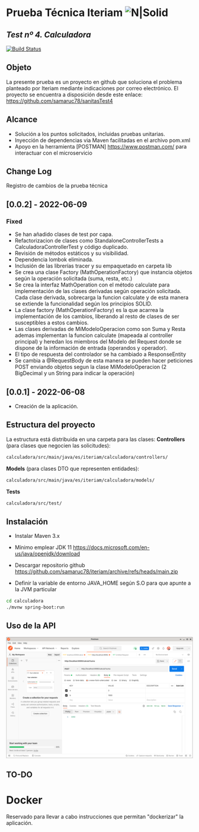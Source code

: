 # Prueba Técnica Iteriam ![N|Solid](https://www.iteriam.es/img/iteriam_logo.png)
## _Test nº 4. Calculadora_
[![Build Status](https://travis-ci.org/codecentric/springboot-sample-app.svg?branch=master)](https://travis-ci.org/codecentric/springboot-sample-app)
## Objeto
La presente prueba es un proyecto en github que soluciona el problema planteado por Iteriam
mediante indicaciones por correo electrónico.
El proyecto se encuentra a disposición desde este enlace:
https://github.com/samaruc78/sanitasTest4
## Alcance
- Solución a los puntos solicitados, incluidas pruebas unitarias.
- Inyección de dependencias via Maven facilitadas en el archivo pom.xml
- Apoyo en la herramienta [POSTMAN] https://www.postman.com/ para interactuar con el microservicio

## Change Log
Registro de cambios de la prueba técnica

## [0.0.2] - 2022-06-09
### Fixed
- Se han añadido clases de test por capa.
- Refactorizacion de clases como StandaloneControllerTests a CalculadoraControllerTest y código duplicado.
- Revisión de métodos estáticos y su visibilidad.
- Dependencia lombok eliminada.
- Inclusión de las librerías tracer y su empaquetado en carpeta lib
- Se crea una clase Factory (MathOperationFactory) que instancia objetos según la operación solicitada (suma, resta, etc.)	
- Se crea la interfaz MathOperation con el método calculate para implementación de las clases derivadas según operación solicitada.	Cada clase derivada, sobrecarga la funcion calculate y de esta manera se extiende la funcionalidad según los principios SOLID.
- La clase factory (MathOperationFactory) es la que acarrea la implementación de los cambios, liberando al resto de clases de ser susceptibles a estos cambios.
- Las clases derivadas de MiModeloOperacion como son Suma y Resta ademas implementan la funcion calculate (mapeada al controller principal) y heredan los miembros del Modelo del Request donde se dispone de la información de entrada (operandos y operador).
- El tipo de respuesta del controlador se ha cambiado a ResponseEntity<BigDecimal>
- Se cambia a @RequestBody de esta manera se pueden hacer peticiones POST enviando objetos segun la clase MiModeloOperacion (2 BigDecimal y un String para indicar la operación)

## [0.0.1] - 2022-06-08
- Creación de la aplicación.

## Estructura del proyecto
La estructura está distribuida en una carpeta para las clases:
**Controllers**
(para clases que negocien las solicitudes):
```sh
calculadora/src/main/java/es/iteriam/calculadora/controllers/
```

**Models**
(para clases DTO que representen entidades):
```sh
calculadora/src/main/java/es/iteriam/calculadora/models/
```

**Tests**
```sh
calculadora/src/test/
```
## Instalación
- Instalar Maven 3.x
- Mínimo emplear JDK 11
https://docs.microsoft.com/en-us/java/openjdk/download

- Descargar repositorio github
https://github.com/samaruc78/iteriam/archive/refs/heads/main.zip

- Definir la variable de entorno JAVA_HOME según S.O para que apunte a la JVM particular

```sh
cd calculadora
./mvnw spring-boot:run
```

## Uso de la API
![POSTMAN](https://github.com/samaruc78/iteriam/blob/main/calculadora/APICall.png)

## TO-DO
# Docker
Reservado para llevar a cabo instrucciones que permitan "dockerizar" la aplicación.